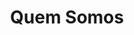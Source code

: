 ---
title: "Quem Somos"
description : "this is a meta description"

about:


contacts:
  title : "Contactos"
  mobile : "93xxxxxxx"
  email : "meltek3d@gmail.com" #FIXME
  location : "Algarve, Portugal" #TODO Review Algarve?
  content : 
  social :
    enable: false #TODO true when we have social media
    title: "Visite-nos nas redes sociais"
    networks:
      facebook:
        text: "facebook.com/Meltek3D"
        icon: "tf-ion-social-facebook"
        link: "https://www.facebook.com"
      #instagram:
      #  text: "instagram.com/Meltek3D"
      #  icon: "tf-ion-social-instagram"
      #  link: "https://www.instagram.com/"
      #linkedin:
      #  text: "linkedin.com/Meltek3D"
      #  icon: "tf-ion-social-linkedin"
      #  link: "https://www.linkedin.com"
  opennig_hour:
    title : "Horário de Atendimento"
    day_time:
      - "Segunda a Sábado: 9:00 – 19:00"
  enable_form : false

draft: false
---